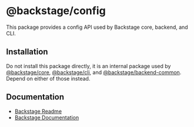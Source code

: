 # @backstage/config

This package provides a config API used by Backstage core, backend, and CLI.

## Installation

Do not install this package directly, it is an internal package used by [@backstage/core](https://www.npmjs.com/package/@backstage/core), [@backstage/cli](https://www.npmjs.com/package/@backstage/cli), and [@backstage/backend-common](https://www.npmjs.com/package/@backstage/backend-common). Depend on either of those instead.

## Documentation

- [Backstage Readme](https://github.com/BESTSELLER/backstage/blob/master/README.md)
- [Backstage Documentation](https://github.com/BESTSELLER/backstage/blob/master/docs/README.md)
